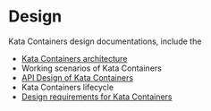 # Design

Kata Containers design documentations, include the 

- [Kata Containers architecture](../architecture.md)
- Working scenarios of Kata Containers
- [API Design of Kata Containers](kata-api-design.md)
- Kata Containers lifecycle
- [Design requirements for Kata Containers](kata-design-requirements.md)
